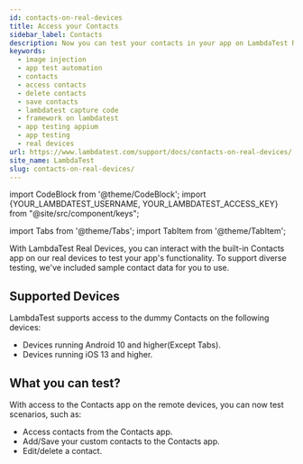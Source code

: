 ```yaml
---
id: contacts-on-real-devices
title: Access your Contacts
sidebar_label: Contacts
description: Now you can test your contacts in your app on LambdaTest Real Device Cloud Platform with 3000+ real mobile devices.
keywords:
  - image injection
  - app test automation
  - contacts
  - access contacts
  - delete contacts
  - save contacts
  - lambdatest capture code
  - framework on lambdatest
  - app testing appium
  - app testing
  - real devices
url: https://www.lambdatest.com/support/docs/contacts-on-real-devices/
site_name: LambdaTest
slug: contacts-on-real-devices/
---
```


import CodeBlock from '@theme/CodeBlock';
import {YOUR_LAMBDATEST_USERNAME, YOUR_LAMBDATEST_ACCESS_KEY} from "@site/src/component/keys";

import Tabs from '@theme/Tabs';
import TabItem from '@theme/TabItem';

<script type="application/ld+json"
      dangerouslySetInnerHTML={{ __html: JSON.stringify({
       "@context": "https://schema.org",
        "@type": "BreadcrumbList",
        "itemListElement": [{
          "@type": "ListItem",
          "position": 1,
          "name": "Home",
          "item": "https://www.lambdatest.com"
        },{
          "@type": "ListItem",
          "position": 2,
          "name": "Support",
          "item": "https://www.lambdatest.com/support/docs/"
        },{
          "@type": "ListItem",
          "position": 3,
          "name": "Access Contacts on Real Devices",
          "item": "https://www.lambdatest.com/support/docs/contacts-on-real-devices/"
        }]
      })
    }}
></script>

With LambdaTest Real Devices, you can interact with the built-in Contacts app on our real devices to test your app's functionality. To support diverse testing, we've included sample contact data for you to use.

## Supported Devices

LambdaTest supports access to the dummy Contacts on the following devices:

- Devices running Android 10 and higher(Except Tabs).
- Devices running iOS 13 and higher.

## What you can test?

With access to the Contacts app on the remote devices, you can now test scenarios, such as:

- Access contacts from the Contacts app.
- Add/Save your custom contacts to the Contacts app.
- Edit/delete a contact.